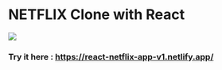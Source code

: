 # NETFLIX Clone with React

<img src="https://res.cloudinary.com/dbu3ntrbw/image/upload/v1650446665/portfolio/netflix_app_hr6j7t.png"/>

### Try it here : https://react-netflix-app-v1.netlify.app/
